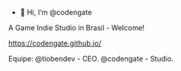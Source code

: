 - 👋 Hi, I’m @codengate

A Game Indie Studio in Brasil - Welcome! 

https://codengate.github.io/

Equipe:
@tiobendev - CEO.
@codengate - Studio.
